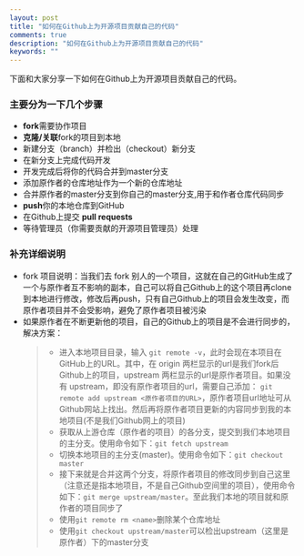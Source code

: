 ```yaml
---
layout: post
title: "如何在Github上为开源项目贡献自己的代码"
comments: true
description: "如何在Github上为开源项目贡献自己的代码"
keywords: ""
---
```


下面和大家分享一下如何在Github上为开源项目贡献自己的代码。

### 主要分为一下几个步骤
- **fork**需要协作项目
- **克隆/关联**fork的项目到本地
- 新建分支（branch）并检出（checkout）新分支
- 在新分支上完成代码开发
- 开发完成后将你的代码合并到master分支
- 添加原作者的仓库地址作为一个新的仓库地址
- 合并原作者的master分支到你自己的master分支,用于和作者仓库代码同步
- **push**你的本地仓库到GitHub
- 在Github上提交 **pull requests**
- 等待管理员（你需要贡献的开源项目管理员）处理

### 补充详细说明
- fork 项目说明：当我们去 fork 别人的一个项目，这就在自己的GitHub生成了一个与原作者互不影响的副本，自己可以将自己Github上的这个项目再clone到本地进行修改，修改后再push，只有自己Github上的项目会发生改变，而原作者项目并不会受影响，避免了原作者项目被污染
- 如果原作者在不断更新他的项目，自己的Github上的项目是不会进行同步的，解决方案：
    > - 进入本地项目目录，输入 `git remote -v`，此时会现在本项目在GitHub上的URL。其中，在 origin 两栏显示的url是我们fork后Github上的项目，upstream 两栏显示的url是原作者项目。如果没有 upstream，即没有原作者项目的url，需要自己添加： `git remote add upstream <原作者项目的URL>`，原作者项目url地址可从Github网站上找出。然后再将原作者项目更新的内容同步到我的本地项目(不是我们Github网上的项目)
    > - 获取从上游仓库（原作者的项目）的各分支，提交到我们本地项目的主分支。使用命令如下：`git fetch upstream`
    > - 切换本地项目的主分支(master)。使用命令如下：`git checkout master`
    > - 接下来就是合并这两个分支，将原作者项目的修改同步到自己这里（注意还是指本地项目，不是自己Github空间里的项目），使用命令如下：`git merge upstream/master`。至此我们本地的项目就和原作者的项目同步了
    > - 使用`git remote rm <name>`删除某个仓库地址
    > - 使用`git checkout upstream/master`可以检出upstream（这里是原作者）下的master分支